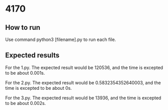 # 4170

## How to run

Use command python3 [filename].py to run each file. 

## Expected results

For the 1.py. The expected result would be 120536, and the time is excepted to be about 0.001s.

For the 2.py. The expected result would be 0.5832354352640003, and the time is excepted to be about 0s.

For the 3.py. The expected result would be 13936, and the time is excepted to be about 0.002s.
